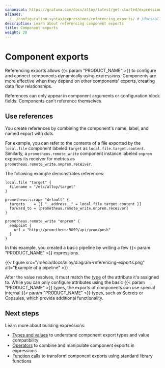 ```yaml
---
canonical: https://grafana.com/docs/alloy/latest/get-started/expressions/referencing_exports/
aliases:
  - ./configuration-syntax/expressions/referencing_exports/ # /docs/alloy/latest/get-started/configuration-syntax/expressions/referencing_exports/
description: Learn about referencing component exports
title: Component exports
weight: 20
---
```


# Component exports

Referencing exports allows {{< param "PRODUCT_NAME" >}} to configure and connect components dynamically using expressions.
Components are more effective when they depend on other components' exports, creating data flow relationships.

References can only appear in component arguments or configuration block fields.
Components can't reference themselves.

## Use references

You create references by combining the component's name, label, and named export with dots.

For example, you can refer to the contents of a file exported by the `local.file` component labeled `target` as `local.file.target.content`.
Similarly, a `prometheus.remote_write` component instance labeled `onprem` exposes its receiver for metrics as `prometheus.remote_write.onprem.receiver`.

The following example demonstrates references:

```alloy
local.file "target" {
  filename = "/etc/alloy/target"
}

prometheus.scrape "default" {
  targets    = [{ "__address__" = local.file.target.content }]
  forward_to = [prometheus.remote_write.onprem.receiver]
}

prometheus.remote_write "onprem" {
  endpoint {
    url = "http://prometheus:9009/api/prom/push"
  }
}
```

In this example, you created a basic pipeline by writing a few {{< param "PRODUCT_NAME" >}} expressions.

{{< figure src="/media/docs/alloy/diagram-referencing-exports.png" alt="Example of a pipeline" >}}

After the value resolves, it must match the [type][] of the attribute it's assigned to.
While you can only configure attributes using the basic {{< param "PRODUCT_NAME" >}} types, the exports of components can use special internal {{< param "PRODUCT_NAME" >}} types, such as Secrets or Capsules, which provide additional functionality.

## Next steps

Learn more about building expressions:

- [Types and values][] to understand component export types and value compatibility
- [Operators][] to combine and manipulate component exports in expressions
- [Function calls][] to transform component exports using standard library functions

[type]: ../types_and_values/
[Types and values]: ./types_and_values/
[Operators]: ./operators/
[Function calls]: ./function_calls/
